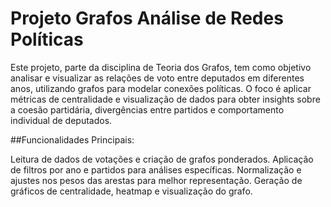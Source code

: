 # Projeto Grafos Análise de Redes Políticas
Este projeto, parte da disciplina de Teoria dos Grafos, tem como objetivo analisar e visualizar as relações de voto entre deputados em diferentes anos, utilizando grafos para modelar conexões políticas.
O foco é aplicar métricas de centralidade e visualização de dados para obter insights sobre a coesão partidária, divergências entre partidos e comportamento individual de deputados.


##Funcionalidades Principais:


Leitura de dados de votações e criação de grafos ponderados.
Aplicação de filtros por ano e partidos para análises específicas.
Normalização e ajustes nos pesos das arestas para melhor representação.
Geração de gráficos de centralidade, heatmap e visualização do grafo.
